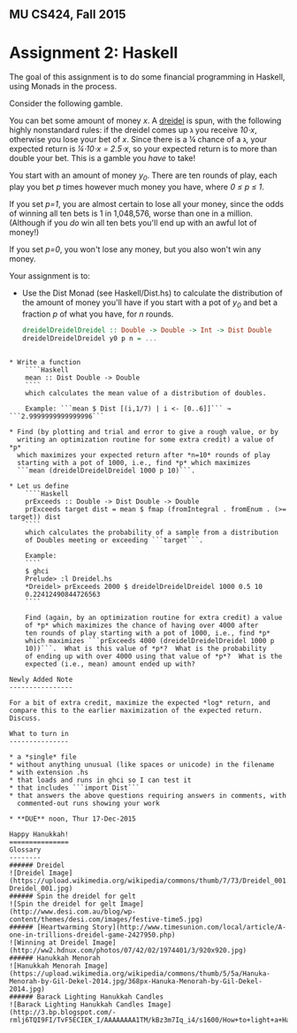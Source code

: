 MU CS424, Fall 2015
-------------------
Assignment 2: Haskell
=====================

The goal of this assignment is to do some financial programming in
Haskell, using Monads in the process.

Consider the following gamble.

You can bet some amount of money *x*.  A
[dreidel](https://en.wikipedia.org/wiki/Dreidel) is spun, with the
following highly nonstandard rules: if the dreidel comes up ג you
receive *10⋅x*,
otherwise you lose your bet of *x*.  Since there is a ¼ chance
of a ג, your expected return is *¼⋅10⋅x = 2.5⋅x*, so
your expected return is to more than double your bet.  This is a
gamble you *have* to take!

You start with an amount of money *y<sub>0</sub>*.  There are ten rounds of
play, each play you bet $p$ times however much money you have,
where *0 ≤ p ≤ 1*.

If you set *p=1*, you are almost certain to lose all your money,
since the odds of winning all ten bets is 1 in 1,048,576, worse than
one in a million.  (Although if you *do* win all ten bets you'll end
up with an awful lot of money!)

If you set *p=0*, you won't lose any money, but you also won't win
any money.

Your assignment is to:

* Use the Dist Monad (see Haskell/Dist.hs) to calculate the
  distribution of the amount of money you'll have if you start with a
  pot of *y<sub>0</sub>* and bet a fraction *p* of what you have, for *n* rounds.

    ````Haskell
    dreidelDreidelDreidel :: Double -> Double -> Int -> Dist Double
    dreidelDreidelDreidel y0 p n = ...
````

* Write a function
    ````Haskell
    mean :: Dist Double -> Double
    ````
	which calculates the mean value of a distribution of doubles.

	Example: ```mean $ Dist [(i,1/7) | i <- [0..6]]``` ↝ ```2.9999999999999996```

* Find (by plotting and trial and error to give a rough value, or by
  writing an optimization routine for some extra credit) a value of *p*
  which maximizes your expected return after *n=10* rounds of play
  starting with a pot of 1000, i.e., find *p* which maximizes
  ```mean (dreidelDreidelDreidel 1000 p 10)```.

* Let us define
    ````Haskell
    prExceeds :: Double -> Dist Double -> Double
    prExceeds target dist = mean $ fmap (fromIntegral . fromEnum . (>= target)) dist
    ````
	which calculates the probability of a sample from a distribution
	of Doubles meeting or exceeding ```target```.

    Example:
    ````
    $ ghci
	Prelude> :l Dreidel.hs
    *Dreidel> prExceeds 2000 $ dreidelDreidelDreidel 1000 0.5 10
    0.22412490844726563
    ````

	Find (again, by an optimization routine for extra credit) a value
	of *p* which maximizes the chance of having over 4000 after
	ten rounds of play starting with a pot of 1000, i.e., find *p*
	which maximizes ```prExceeds 4000 (dreidelDreidelDreidel 1000 p
	10))```.  What is this value of *p*?  What is the probability
	of ending up with over 4000 using that value of *p*?  What is the
	expected (i.e., mean) amount ended up with?

Newly Added Note
----------------

For a bit of extra credit, maximize the expected *log* return, and
compare this to the earlier maximization of the expected return.
Discuss.

What to turn in
---------------

* a *single* file
* without anything unusual (like spaces or unicode) in the filename
* with extension .hs
* that loads and runs in ghci so I can test it
* that includes ```import Dist```
* that answers the above questions requiring answers in comments, with
  commented-out runs showing your work

* **DUE** noon, Thur 17-Dec-2015

Happy Hanukkah!
===============
Glossary
--------
###### Dreidel
![Dreidel Image]
(https://upload.wikimedia.org/wikipedia/commons/thumb/7/73/Dreidel_001.jpg/373px-Dreidel_001.jpg)
###### Spin the dreidel for gelt
![Spin the dreidel for gelt Image]
(http://www.desi.com.au/blog/wp-content/themes/desi.com/images/festive-time5.jpg)
###### [Heartwarming Story](http://www.timesunion.com/local/article/A-one-in-trillions-dreidel-game-2427950.php)
![Winning at Dreidel Image]
(http://ww2.hdnux.com/photos/07/42/02/1974401/3/920x920.jpg)
###### Hanukkah Menorah
![Hanukkah Menorah Image]
(https://upload.wikimedia.org/wikipedia/commons/thumb/5/5a/Hanuka-Menorah-by-Gil-Dekel-2014.jpg/368px-Hanuka-Menorah-by-Gil-Dekel-2014.jpg)
###### Barack Lighting Hanukkah Candles
![Barack Lighting Hanukkah Candles Image]
(http://3.bp.blogspot.com/-rmlj6TQI9FI/TvF5ECIEK_I/AAAAAAAA1TM/kBz3m7Iq_i4/s1600/How+to+light+a+Hanukkah+menorah.jpg)
